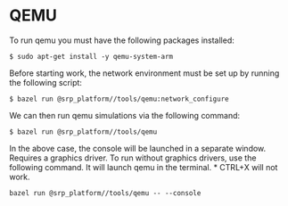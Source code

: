 # QEMU

To run qemu you must have the following packages installed:
```
$ sudo apt-get install -y qemu-system-arm 
```

Before starting work, the network environment must be set up by running the following script:

```
$ bazel run @srp_platform//tools/qemu:network_configure 
```

We can then run qemu simulations via the following command:

```
$ bazel run @srp_platform//tools/qemu
```

In the above case, the console will be launched in a separate window. Requires a graphics driver.
To run without graphics drivers, use the following command. It will launch qemu in the terminal. * CTRL+X will not work.

```
bazel run @srp_platform//tools/qemu -- --console
```